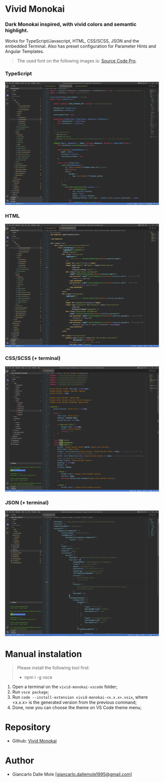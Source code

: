 # Vivid Monokai

### Dark Monokai inspired, with vivid colors and semantic highlight.

Works for TypeScript/Javascript, HTML, CSS/SCSS, JSON and the embedded Terminal.
Also has preset configuration for Parameter Hints and Angular Templates.

> The used font on the following images is: [Source Code Pro](https://fonts.google.com/specimen/Source+Code+Pro?query=source+code+pro).

### TypeScript
![Editor Preview](/images/vivid-monokai-ts.png)

### HTML
![Editor Preview](/images/vivid-monokai-html.png)

### CSS/SCSS (+ terminal)
![Editor Preview](/images/vivid-monokai-css.png)

### JSON (+ terminal)
![Editor Preview](/images/vivid-monokai-json.png)

# Manual instalation

> Please install the following tool first:
> - npm i -g vsce

1. Open a terminal on the `vivid-monokai-vscode` folder;
2. Run `vsce package`;
3. Run `code --install-extension vivid-monokai-<x.x.x>.vsix`, where <x.x.x> is the generated version from the previous command;
4. Done, now you can choose the theme on VS Code theme menu;

# Repository

- Github: [Vivid Monokai](https://github.com/giancarlo-dm/vivid-monokai-vscode)

# Author

- Giancarlo Dalle Mole [<giancarlo.dallemole1995@gmail.com>]
